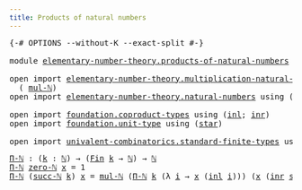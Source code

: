 ```yaml
---
title: Products of natural numbers
---
```


<pre class="Agda"><a id="53" class="Symbol">{-#</a> <a id="57" class="Keyword">OPTIONS</a> <a id="65" class="Pragma">--without-K</a> <a id="77" class="Pragma">--exact-split</a> <a id="91" class="Symbol">#-}</a>

<a id="96" class="Keyword">module</a> <a id="103" href="elementary-number-theory.products-of-natural-numbers.html" class="Module">elementary-number-theory.products-of-natural-numbers</a> <a id="156" class="Keyword">where</a>

<a id="163" class="Keyword">open</a> <a id="168" class="Keyword">import</a> <a id="175" href="elementary-number-theory.multiplication-natural-numbers.html" class="Module">elementary-number-theory.multiplication-natural-numbers</a> <a id="231" class="Keyword">using</a>
  <a id="239" class="Symbol">(</a> <a id="241" href="elementary-number-theory.multiplication-natural-numbers.html#1286" class="Function">mul-ℕ</a><a id="246" class="Symbol">)</a>
<a id="248" class="Keyword">open</a> <a id="253" class="Keyword">import</a> <a id="260" href="elementary-number-theory.natural-numbers.html" class="Module">elementary-number-theory.natural-numbers</a> <a id="301" class="Keyword">using</a> <a id="307" class="Symbol">(</a><a id="308" href="elementary-number-theory.natural-numbers.html#1548" class="Datatype">ℕ</a><a id="309" class="Symbol">;</a> <a id="311" href="elementary-number-theory.natural-numbers.html#1569" class="InductiveConstructor">zero-ℕ</a><a id="317" class="Symbol">;</a> <a id="319" href="elementary-number-theory.natural-numbers.html#1582" class="InductiveConstructor">succ-ℕ</a><a id="325" class="Symbol">)</a>

<a id="328" class="Keyword">open</a> <a id="333" class="Keyword">import</a> <a id="340" href="foundation.coproduct-types.html" class="Module">foundation.coproduct-types</a> <a id="367" class="Keyword">using</a> <a id="373" class="Symbol">(</a><a id="374" href="foundation.coproduct-types.html#1249" class="InductiveConstructor">inl</a><a id="377" class="Symbol">;</a> <a id="379" href="foundation.coproduct-types.html#1267" class="InductiveConstructor">inr</a><a id="382" class="Symbol">)</a>
<a id="384" class="Keyword">open</a> <a id="389" class="Keyword">import</a> <a id="396" href="foundation.unit-type.html" class="Module">foundation.unit-type</a> <a id="417" class="Keyword">using</a> <a id="423" class="Symbol">(</a><a id="424" href="foundation.unit-type.html#1108" class="InductiveConstructor">star</a><a id="428" class="Symbol">)</a>

<a id="431" class="Keyword">open</a> <a id="436" class="Keyword">import</a> <a id="443" href="univalent-combinatorics.standard-finite-types.html" class="Module">univalent-combinatorics.standard-finite-types</a> <a id="489" class="Keyword">using</a> <a id="495" class="Symbol">(</a><a id="496" href="univalent-combinatorics.standard-finite-types.html#2392" class="Function">Fin</a><a id="499" class="Symbol">)</a>
</pre>
<pre class="Agda"><a id="Π-ℕ"></a><a id="514" href="elementary-number-theory.products-of-natural-numbers.html#514" class="Function">Π-ℕ</a> <a id="518" class="Symbol">:</a> <a id="520" class="Symbol">(</a><a id="521" href="elementary-number-theory.products-of-natural-numbers.html#521" class="Bound">k</a> <a id="523" class="Symbol">:</a> <a id="525" href="elementary-number-theory.natural-numbers.html#1548" class="Datatype">ℕ</a><a id="526" class="Symbol">)</a> <a id="528" class="Symbol">→</a> <a id="530" class="Symbol">(</a><a id="531" href="univalent-combinatorics.standard-finite-types.html#2392" class="Function">Fin</a> <a id="535" href="elementary-number-theory.products-of-natural-numbers.html#521" class="Bound">k</a> <a id="537" class="Symbol">→</a> <a id="539" href="elementary-number-theory.natural-numbers.html#1548" class="Datatype">ℕ</a><a id="540" class="Symbol">)</a> <a id="542" class="Symbol">→</a> <a id="544" href="elementary-number-theory.natural-numbers.html#1548" class="Datatype">ℕ</a>
<a id="546" href="elementary-number-theory.products-of-natural-numbers.html#514" class="Function">Π-ℕ</a> <a id="550" href="elementary-number-theory.natural-numbers.html#1569" class="InductiveConstructor">zero-ℕ</a> <a id="557" href="elementary-number-theory.products-of-natural-numbers.html#557" class="Bound">x</a> <a id="559" class="Symbol">=</a> <a id="561" class="Number">1</a>
<a id="563" href="elementary-number-theory.products-of-natural-numbers.html#514" class="Function">Π-ℕ</a> <a id="567" class="Symbol">(</a><a id="568" href="elementary-number-theory.natural-numbers.html#1582" class="InductiveConstructor">succ-ℕ</a> <a id="575" href="elementary-number-theory.products-of-natural-numbers.html#575" class="Bound">k</a><a id="576" class="Symbol">)</a> <a id="578" href="elementary-number-theory.products-of-natural-numbers.html#578" class="Bound">x</a> <a id="580" class="Symbol">=</a> <a id="582" href="elementary-number-theory.multiplication-natural-numbers.html#1286" class="Function">mul-ℕ</a> <a id="588" class="Symbol">(</a><a id="589" href="elementary-number-theory.products-of-natural-numbers.html#514" class="Function">Π-ℕ</a> <a id="593" href="elementary-number-theory.products-of-natural-numbers.html#575" class="Bound">k</a> <a id="595" class="Symbol">(λ</a> <a id="598" href="elementary-number-theory.products-of-natural-numbers.html#598" class="Bound">i</a> <a id="600" class="Symbol">→</a> <a id="602" href="elementary-number-theory.products-of-natural-numbers.html#578" class="Bound">x</a> <a id="604" class="Symbol">(</a><a id="605" href="foundation.coproduct-types.html#1249" class="InductiveConstructor">inl</a> <a id="609" href="elementary-number-theory.products-of-natural-numbers.html#598" class="Bound">i</a><a id="610" class="Symbol">)))</a> <a id="614" class="Symbol">(</a><a id="615" href="elementary-number-theory.products-of-natural-numbers.html#578" class="Bound">x</a> <a id="617" class="Symbol">(</a><a id="618" href="foundation.coproduct-types.html#1267" class="InductiveConstructor">inr</a> <a id="622" href="foundation.unit-type.html#1108" class="InductiveConstructor">star</a><a id="626" class="Symbol">))</a>
</pre>